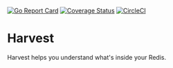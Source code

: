 [![Go Report Card](https://goreportcard.com/badge/github.com/31z4/harvest)](https://goreportcard.com/report/github.com/31z4/harvest)
[![Coverage Status](https://coveralls.io/repos/github/31z4/harvest/badge.svg?branch=master)](https://coveralls.io/github/31z4/harvest?branch=master)
[![CircleCI](https://circleci.com/gh/31z4/harvest.svg?style=svg)](https://circleci.com/gh/31z4/harvest)

# Harvest

Harvest helps you understand what's inside your Redis.
